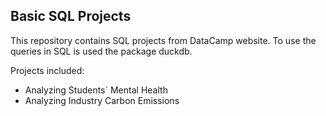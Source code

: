 ## Basic SQL Projects
This repository contains SQL projects from DataCamp website.
To use the queries in SQL is used the package duckdb.

Projects included:
- Analyzing Students` Mental Health
- Analyzing Industry Carbon Emissions
